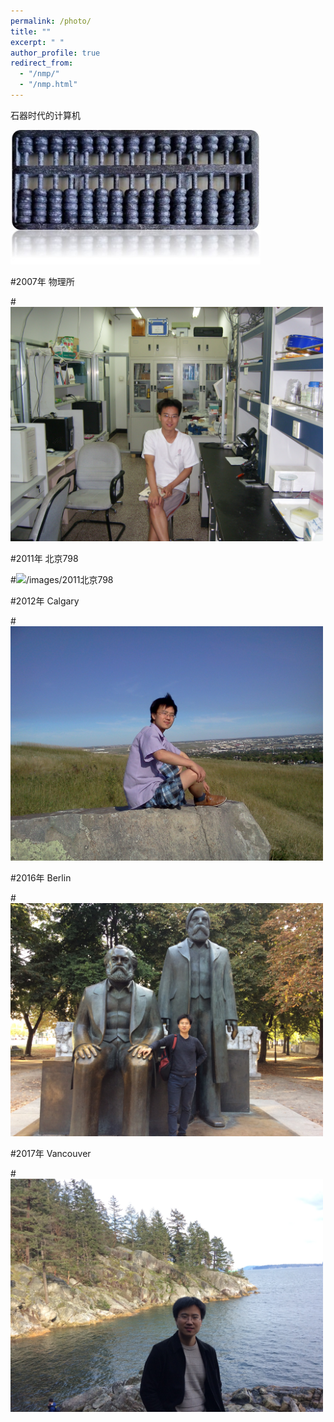 ```yaml
---
permalink: /photo/
title: ""
excerpt: " "
author_profile: true
redirect_from: 
  - "/nmp/"
  - "/nmp.html"
---
```


 石器时代的计算机

 <img src="/images/算盘.jpg" alt="/images/算盘" width="400"/>

#2007年 物理所

#<img src="/images/2007.JPG" alt="/images/2007物理所" width="500"/>

#2011年 北京798

#<img src="/images/2011北京798.JPG" alt="/images/2011北京798" width="500"/>

#2012年 Calgary

#<img src="/images/2012.jpg" alt="/images/2012" width="500"/>

#2016年 Berlin

#<img src="/images/2016.JPG" alt="/images/2016" width="500"/>

#2017年 Vancouver

#<img src="/images/2017温哥华.JPG" alt="/images/2017温哥华" width="500"/>

